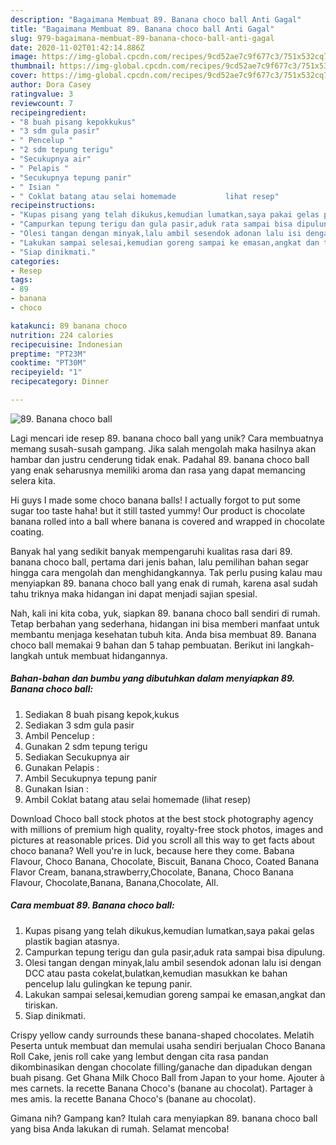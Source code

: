 ```yaml
---
description: "Bagaimana Membuat 89. Banana choco ball Anti Gagal"
title: "Bagaimana Membuat 89. Banana choco ball Anti Gagal"
slug: 979-bagaimana-membuat-89-banana-choco-ball-anti-gagal
date: 2020-11-02T01:42:14.886Z
image: https://img-global.cpcdn.com/recipes/9cd52ae7c9f677c3/751x532cq70/89-banana-choco-ball-foto-resep-utama.jpg
thumbnail: https://img-global.cpcdn.com/recipes/9cd52ae7c9f677c3/751x532cq70/89-banana-choco-ball-foto-resep-utama.jpg
cover: https://img-global.cpcdn.com/recipes/9cd52ae7c9f677c3/751x532cq70/89-banana-choco-ball-foto-resep-utama.jpg
author: Dora Casey
ratingvalue: 3
reviewcount: 7
recipeingredient:
- "8 buah pisang kepokkukus"
- "3 sdm gula pasir"
- " Pencelup "
- "2 sdm tepung terigu"
- "Secukupnya air"
- " Pelapis "
- "Secukupnya tepung panir"
- " Isian "
- " Coklat batang atau selai homemade           lihat resep"
recipeinstructions:
- "Kupas pisang yang telah dikukus,kemudian lumatkan,saya pakai gelas plastik bagian atasnya."
- "Campurkan tepung terigu dan gula pasir,aduk rata sampai bisa dipulung."
- "Olesi tangan dengan minyak,lalu ambil sesendok adonan lalu isi dengan DCC atau pasta cokelat,bulatkan,kemudian masukkan ke bahan pencelup lalu gulingkan ke tepung panir."
- "Lakukan sampai selesai,kemudian goreng sampai ke emasan,angkat dan tiriskan."
- "Siap dinikmati."
categories:
- Resep
tags:
- 89
- banana
- choco

katakunci: 89 banana choco 
nutrition: 224 calories
recipecuisine: Indonesian
preptime: "PT23M"
cooktime: "PT30M"
recipeyield: "1"
recipecategory: Dinner

---
```



![89. Banana choco ball](https://img-global.cpcdn.com/recipes/9cd52ae7c9f677c3/751x532cq70/89-banana-choco-ball-foto-resep-utama.jpg)

Lagi mencari ide resep 89. banana choco ball yang unik? Cara membuatnya memang susah-susah gampang. Jika salah mengolah maka hasilnya akan hambar dan justru cenderung tidak enak. Padahal 89. banana choco ball yang enak seharusnya memiliki aroma dan rasa yang dapat memancing selera kita.

Hi guys I made some choco banana balls! I actually forgot to put some sugar too taste haha! but it still tasted yummy! Our product is chocolate banana rolled into a ball where banana is covered and wrapped in chocolate coating.

Banyak hal yang sedikit banyak mempengaruhi kualitas rasa dari 89. banana choco ball, pertama dari jenis bahan, lalu pemilihan bahan segar hingga cara mengolah dan menghidangkannya. Tak perlu pusing kalau mau menyiapkan 89. banana choco ball yang enak di rumah, karena asal sudah tahu triknya maka hidangan ini dapat menjadi sajian spesial.


Nah, kali ini kita coba, yuk, siapkan 89. banana choco ball sendiri di rumah. Tetap berbahan yang sederhana, hidangan ini bisa memberi manfaat untuk membantu menjaga kesehatan tubuh kita. Anda bisa membuat 89. Banana choco ball memakai 9 bahan dan 5 tahap pembuatan. Berikut ini langkah-langkah untuk membuat hidangannya.

<!--inarticleads1-->

##### Bahan-bahan dan bumbu yang dibutuhkan dalam menyiapkan 89. Banana choco ball:

1. Sediakan 8 buah pisang kepok,kukus
1. Sediakan 3 sdm gula pasir
1. Ambil  Pencelup :
1. Gunakan 2 sdm tepung terigu
1. Sediakan Secukupnya air
1. Gunakan  Pelapis :
1. Ambil Secukupnya tepung panir
1. Gunakan  Isian :
1. Ambil  Coklat batang atau selai homemade           (lihat resep)


Download Choco ball stock photos at the best stock photography agency with millions of premium high quality, royalty-free stock photos, images and pictures at reasonable prices. Did you scroll all this way to get facts about choco banana? Well you&#39;re in luck, because here they come. Babana Flavour, Choco Banana, Chocolate, Biscuit, Banana Choco, Coated Banana Flavor Cream, banana,strawberry,Chocolate, Banana, Choco Banana Flavour, Chocolate,Banana, Banana,Chocolate, All. 

<!--inarticleads2-->

##### Cara membuat 89. Banana choco ball:

1. Kupas pisang yang telah dikukus,kemudian lumatkan,saya pakai gelas plastik bagian atasnya.
1. Campurkan tepung terigu dan gula pasir,aduk rata sampai bisa dipulung.
1. Olesi tangan dengan minyak,lalu ambil sesendok adonan lalu isi dengan DCC atau pasta cokelat,bulatkan,kemudian masukkan ke bahan pencelup lalu gulingkan ke tepung panir.
1. Lakukan sampai selesai,kemudian goreng sampai ke emasan,angkat dan tiriskan.
1. Siap dinikmati.


Crispy yellow candy surrounds these banana-shaped chocolates. Melatih Peserta untuk membuat dan memulai usaha sendiri berjualan Choco Banana Roll Cake, jenis roll cake yang lembut dengan cita rasa pandan dikombinasikan dengan chocolate filling/ganache dan dipadukan dengan buah pisang. Get Ghana Milk Choco Ball from Japan to your home. Ajouter à mes carnets. la recette Banana Choco&#39;s (banane au chocolat). Partager à mes amis. la recette Banana Choco&#39;s (banane au chocolat). 

Gimana nih? Gampang kan? Itulah cara menyiapkan 89. banana choco ball yang bisa Anda lakukan di rumah. Selamat mencoba!
